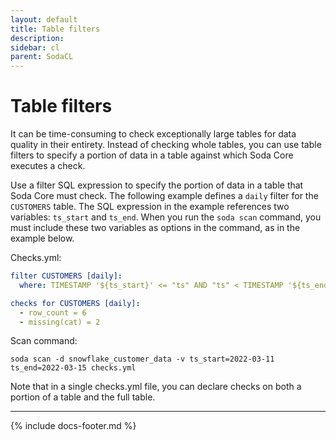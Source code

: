 ```yaml
---
layout: default
title: Table filters
description: 
sidebar: cl
parent: SodaCL
---
```


# Table filters

It can be time-consuming to check exceptionally large tables for data quality in their entirety. Instead of checking whole tables, you can use table filters to specify a portion of data in a table against which Soda Core executes a check.

Use a filter SQL expression to specify the portion of data in a table that Soda Core must check. The following example defines a `daily` filter 
for the `CUSTOMERS` table. The SQL expression in the example references two variables: `ts_start` and `ts_end`. When you run the `soda scan` command, you must include these two variables as options in the command, as in the example below.

Checks.yml:
```yaml
filter CUSTOMERS [daily]:
  where: TIMESTAMP '${ts_start}' <= "ts" AND "ts" < TIMESTAMP '${ts_end}'

checks for CUSTOMERS [daily]:
  - row_count = 6
  - missing(cat) = 2
```
Scan command:
```shell
soda scan -d snowflake_customer_data -v ts_start=2022-03-11 ts_end=2022-03-15 checks.yml
```


Note that in a single checks.yml file, you can declare checks on both a portion of a table and the full table.

---
{% include docs-footer.md %}

